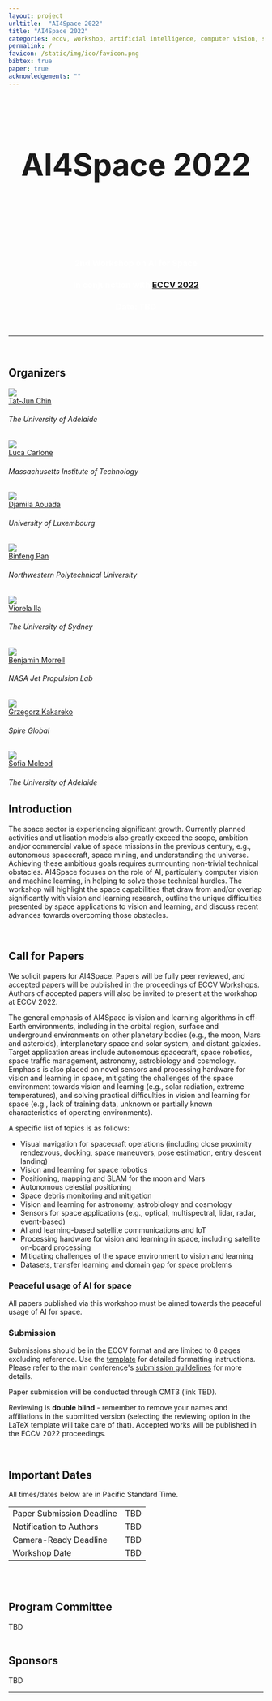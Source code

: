 ```yaml
---
layout: project
urltitle:  "AI4Space 2022"
title: "AI4Space 2022"
categories: eccv, workshop, artificial intelligence, computer vision, space 
permalink: /
favicon: /static/img/ico/favicon.png
bibtex: true
paper: true
acknowledgements: ""
---
```


<br>
<div class="row header-row" id="home">
  <div class="col-xs-12 header-img">  
    <center><h1 style="font-size:60px">AI4Space 2022</h1></center>
    <center><br></center>
    <center><br></center>
    <br>
    <br>
    <br>
    <center><h3 style="color:white">2nd Workshop on AI for Space</h3></center>
    <center><h3 style="color:white">In conjunction with <a href="https://eccv2022.ecva.net/">ECCV 2022</a></h3></center>    
    <center><h3 style="color:white">Date: TBD</h3></center>
    <!-- <center><span style="font-weight:400;">14th of June 2020</span></center> -->
    <br>
  </div>
</div>

<hr>

<!-- <div class="row" id="">
  <div class="col-md-12">
    <img src="{{ "/static/img/splash.png" | prepend:site.baseurl }}">
    <p> Image credit: [1, 2, 7, 12, 6, 4, 5]</p>
  </div>
</div> -->

<!-----
<br>
<div class="row" id="">
  <div class="col-xs-12">
    <center><h2 style="font-size:30px"><a href="#program">Watch workshop videos</a></h2></center>
  </div>
</div>
----->

<br>
<div class="row" id="organizers">
  <div class="col-xs-12">
    <h2>Organizers</h2>
  </div>
</div>

<div class="row">

  <div class="col-xs-2">
    <a href="https://cs.adelaide.edu.au/~tjchin">
      <img class="people-pic" src="{{ "/static/img/people/tj.png" | prepend:site.baseurl }}">
    </a>
    <div class="people-name">
      <a href="https://cs.adelaide.edu.au/~ssl">Tat-Jun Chin</a>
      <h6>The University of Adelaide</h6>
    </div>
  </div>

  <div class="col-xs-2">
    <a href="https://lucacarlone.mit.edu/">
      <img class="people-pic" src="{{ "/static/img/people/luca.png" | prepend:site.baseurl }}">
    </a>
    <div class="people-name">
      <a href="https://lucacarlone.mit.edu/">Luca Carlone</a>
      <h6>Massachusetts Institute of Technology</h6>
    </div>
  </div>

  <div class="col-xs-2">
    <a href="https://cvi2.uni.lu//">
      <img class="people-pic" src="{{ "/static/img/people/djamila.jpeg" | prepend:site.baseurl }}">
    </a>
    <div class="people-name">
      <a href="https://cvi2.uni.lu/">Djamila Aouada</a>
      <h6>University of Luxembourg</h6>
    </div>
  </div>

  <div class="col-xs-2">
    <a href="https://teacher.nwpu.edu.cn/m/en/2011010003.html">
      <img class="people-pic" src="{{ "/static/img/people/binfeng.jpeg" | prepend:site.baseurl }}">
    </a>
    <div class="people-name">
      <a href="https://teacher.nwpu.edu.cn/m/en/2011010003.html">Binfeng Pan</a>
      <h6>Northwestern Polytechnical University</h6>
    </div>
  </div>


  
  </div>
  
  
  <div class="row">
  
  <div class="col-xs-2">
    <a href="https://www.sydney.edu.au/engineering/about/our-people/academic-staff/viorela-ila.html">
      <img class="people-pic" src="{{ "/static/img/people/viorela.jpeg" | prepend:site.baseurl }}">
    </a>
    <div class="people-name">
      <a href="https://www.sydney.edu.au/engineering/about/our-people/academic-staff/viorela-ila.html">Viorela Ila</a>
      <h6>The University of Sydney</h6>
    </div>
  </div>
  
  <div class="col-xs-2">
    <a href="https://www-robotics.jpl.nasa.gov/who-we-are/people/benjamin_morrell/">
      <img class="people-pic" src="{{ "/static/img/people/ben.jpg" | prepend:site.baseurl }}">
    </a>
    <div class="people-name">
      <a href="https://www-robotics.jpl.nasa.gov/who-we-are/people/benjamin_morrell/">Benjamin Morrell</a>
      <h6>NASA Jet Propulsion Lab</h6>
    </div>
  </div>
  
  <div class="col-xs-2">
    <a href="https://g-kakareko.github.io/index.html">
      <img class="people-pic" src="{{ "/static/img/people/grzegorz.jpeg" | prepend:site.baseurl }}">
    </a>
    <div class="people-name">
      <a href="https://g-kakareko.github.io/index.html">Grzegorz Kakareko</a>
      <h6>Spire Global</h6>
    </div>
  </div>   
  
  <div class="col-xs-2">
    <a href="https://bochenys.github.io/">
      <img class="people-pic" src="{{ "/static/img/people/sofia.jpeg" | prepend:site.baseurl }}">
    </a>
    <div class="people-name">
      <a href="">Sofia Mcleod</a>
      <h6>The University of Adelaide</h6>
    </div>
  </div>  
  
</div>


<div class="row" id="intro">
  <div class="col-xs-12">
    <h2>Introduction</h2>
  </div>
</div>
<div class="row">
  <div class="col-xs-12">
        <p>
            The space sector is experiencing significant growth. Currently planned activities and utilisation models also greatly exceed the scope, ambition and/or commercial value of space missions in the previous century, e.g., autonomous spacecraft, space mining, and understanding the universe. Achieving these ambitious goals requires surmounting non-trivial technical obstacles. AI4Space focuses on the role of AI, particularly computer vision and machine learning, in helping to solve those technical hurdles. The workshop will highlight the space capabilities that draw from and/or overlap significantly with vision and learning research, outline the unique difficulties presented by space applications to vision and learning, and discuss recent advances towards overcoming those obstacles.
        </p>
  </div>
</div><br>

<!----
<div class="row">
    <div class="col-xs-12">
        <p>
            <h2>Sponsors</h2>
        </p>
        <div class="col-xs-4">
            <a href="#sponsors"><img class="people-pic-big" src="{{ "/static/img/sponsors/draper.png" | prepend:site.baseurl }}"></a>
        </div>
        <div class="col-xs-4">
            <a href="#sponsors"><img class="people-pic-big" src="{{ "/static/img/sponsors/blackswan.png" | prepend:site.baseurl }}"></a>
        </div>
        <div class="col-xs-4">
            <a href="#sponsors"><img class="people-pic-big" src="{{ "/static/img/sponsors/asa.png" | prepend:site.baseurl }}"></a>
        </div>
    </div>
    <p>
        <div class="col-xs-9">
             <p>
                <h2>Affiliated organisations</h2>
             </p>
             <p>
                 <div class="col-xs-4">
                     <a href="#organisations"><img class="people-pic" src="{{ "/static/img/sponsors/esa2.png" | prepend:site.baseurl }}"></a>
                 </div>
                 <div class="col-xs-4">
                     <a href="#organisations"><img class="people-pic" src="{{ "/static/img/sponsors/act2.png" | prepend:site.baseurl }}"></a>
                 </div>
                 <div class="col-xs-4">
                     <a href="#sponsors"><img class="people-pic" src="{{ "/static/img/sponsors/smartsat2.png" | prepend:site.baseurl }}"></a>
                 </div>
             </p>
         </div>
     </p>
</div><br>
--->

<!---
<div class="row">
    <div class="col-xs-12">
        <p>
            <h2>Sponsors</h2>      
            TBD
        </p>
    </div>
    <p>
        <div class="col-xs-9">
             <p>
                <h2>Affiliated organisations</h2>
                TBD
             </p>
         </div>
     </p>
</div><br>
--->

<!----
<div class="row" id="program">
  <div class="col-xs-12">
    <h2>Workshop Program</h2>
    TBD
  </div>
</div>
--->

<!----
<div class="row">
 <div class="col-xs-12">
  <h3>Watch the video recordings of <a href="https://youtu.be/j83aOI0suuo"><b>Block A</b></a> and <a href="https://youtu.be/oadmxrgiE1g"><b>Block B</b></a> on YouTube.</h3>
 </div>
</div>
<br>

<div class="row">
  <div class="col-xs-12">
    <h3>Block A (<a href="/2021/static/AI4Space Program (Block A).ics" download><b>download calendar</b></a> to add program to your calendar)</h3>
    <table class="table table-striped">
      <tbody>
        <tr>
            <th>Europe (Central)<br>19 June 2021</th>
            <th>Australia (Sydney)<br>20 June 2021</th>
            <th>N. America (East)<br>19 June 2021</th>
            <th>Activity</th>
        </tr>
        <tr>
          <td>16:00</td>
          <td>00:00</td>
          <td>10:00</td>          
          <td>Welcome address</td>
        </tr>
        <tr>
          <td>16:05</td>
          <td>00:05</td>
          <td>10:05</td>          
          <td>Keynote 1: <a href="#Shirley">Shirley Ho</a></td>
        </tr>
        <tr>
          <td>16:35</td>
          <td>00:35</td>
          <td>10:35</td>          
          <td>Keynote 2: <a href="#Courtney">Courtney Mario</a><br>Developing Vision Navigation Systems for Space Applications and Lessons Learned from OSIRIS-REx</td>
        </tr>
        <tr>
          <td>17:05</td>
          <td>01:05</td>
          <td>11:05</td>          
          <td>Intro to MDS Software (Blackswan Technologies)</td>
        </tr>
        <tr>
          <td>17:20</td>
          <td>01:20</td>
          <td>11:20</td>          
          <td>Spotlight presentations<br>5 mins per paper<br> <a href="#papers_a">List of papers</a></td>
        </tr>
        <tr>
          <td>18:00</td>
          <td>02:00</td>
          <td>12:00</td>          
          <td>Poster session<br>Presented using Gatherly</td>
        </tr>
        <tr>
          <td>18:20</td>
          <td>02:20</td>
          <td>12:20</td>          
          <td>Award announcements</td>
        </tr>
      </tbody>
    </table>
  </div>
</div>

<div class="row">
  <div class="col-xs-12">
    <h3>Block B (<a href="/2021/static/AI4Space Program (Block B).ics" download><b>download calendar</b></a> to add program to your calendar)</h3>
    <table class="table table-striped">
      <tbody>
        <tr>
            <th>Europe (Central)<br>20 June 2021</th>
            <th>Australia (Sydney)<br>20 June 2021</th>
            <th>N. America (East)<br>20 June 2021</th>
            <th>Activity</th>
        </tr>
        <tr>
          <td>09:00</td>
          <td>17:00</td>
          <td>03:00</td>          
          <td>Welcome address</td>
        </tr>
        <tr>
          <td>09:05</td>
          <td>17:05</td>
          <td>03:05</td>          
          <td>Keynote 3: <a href="#Dario">Dario Izzo</a><br>Emerging trends in ``deep space learning"</td>
        </tr>
        <tr>
          <td>09:35</td>
          <td>17:35</td>
          <td>03:35</td>          
          <td>Keynote 4: <a href="#Yang">Yang Gao</a><br>AI Robotics for Sustainable Space Exploration & Exploitation</td>
        </tr>
        <tr>
          <td>10:05</td>
          <td>18:05</td>
          <td>04:05</td>          
          <td>Spotlight presentations<br>5 mins per paper<br><a href="#papers_b">List of papers</a></td>
        </tr>
        <tr>
          <td>10:50</td>
          <td>18:50</td>
          <td>04:50</td>          
          <td>Poster session<br>Presented using Gatherly</td>
        </tr>
        <tr>
          <td>11:10</td>
          <td>19:10</td>
          <td>05:10</td>          
          <td>Award announcements and conclusion</td>
        </tr>
      </tbody>
    </table>
  </div>
</div><br>
---->

<!----
<div class="row" id="speakers">
  <div class="col-xs-12">
    <h2>Invited Speakers</h2>
    TBD
  </div>
</div><br>
--->

<!-- 26 -->
<!-----
<div class="row">
  <div class="col-md-12" id="Shirley">
    <a href="https://www.simonsfoundation.org/team/shirley-ho/"><img class="people-pic-big" style="float:left;margin-right:30px;" src="{{ "/static/img/speakers/shirley.png" | prepend:site.baseurl }}"></a>
    <p>
      <b><a href="https://www.simonsfoundation.org/team/shirley-ho/">Shirley Ho</a></b> is Leader of the Cosmology X Data Science group at the Center for Computational Astrophysics (CCA), Flatiron Institute. Her research interests range from fundamental cosmological measurements to exoplanet statistics to using machine learning to estimate how much dark matter is in the universe. Her goal is to understand the universe’s beginning, evolution and its ultimate fate. Recently she has been developing novel tools using machine learning to solve astrophysical challenges. Shirley plans, builds and analyzes data from a number of astronomical surveys such as Actacama Cosmology Telescope, Euclid, the Large Synoptic Survey Telescope, Simons Observatory, Sloan Digital Sky Survey and the Wide Field Infrared Survey Telescope. She has broad expertise in theory, observation and data science, and her significant experience on machine learning for cosmology will deliver plenty of insights to the CVPR audience. Shirley earned her Ph.D. in astrophysical sciences from Princeton in 2008 and her bachelor’s degrees in computer science and physics from the UC Berkeley in 2004. She was a Chamberlain fellow and a Seaborg fellow at Lawrence Berkeley National Laboratory before joining CMU in 2011 as an assistant professor. She became the Cooper Siegel Career Development Chair Professor and was appointed associate professor with tenure in 2016. She moved to Lawrence Berkeley Lab as a Senior Scientist in 2016. Since 2011, she has been a primary mentor to more than 25 postdoctoral fellows, seven graduate students and 20 undergraduates.
    </p>
  </div>
</div><br>
--->

<!-- 24 -->
<!-----
<div class="row">
  <div class="col-md-12" id="Courtney">
    <a href="https://www.linkedin.com/in/courtneymario"><img class="people-pic-big" style="float:left;margin-right:30px;" src="{{ "/static/img/speakers/courtney.jpg" | prepend:site.baseurl }}"></a>
    <p>
      <b><a href="https://www.linkedin.com/in/courtneymario">Courtney Mario</a></b> is a Principal Member of the Technical Staff at The Charles Stark Draper Laboratory (Draper) in the Perception and Autonomy Group. Draper is a not-for-profit R&D organization headquartered in Cambridge, Massachusetts. The lab specializes in the design, development, and deployment of advanced technology solutions to problems in space exploration, health care and energy and was originally best known for providing the Apollo Guidance computer. She is a member of the Natural Feature Tracking team for OSIRIS-REx, NASA’s asteroid sample return mission that successfully autonomously navigated to the asteroid surface in October 2020 to collect the sample. She is also currently leading the algorithm development for Draper’s lunar precision landing capability. Prior work has included developing vision-inertial systems for GPS-denied applications for ground vehicles, UAVs, and pedestrians. Courtney has over ten years of experience in vision navigation systems for GPS-denied environments, and the lessons she has learnt on the challenges of visual navigation in the space environment will be extremely beneficial to the CVPR community. Courtney earned a Bachelor’s degree (graduated Magna Cum Laude) and Master’s degree in mechanical engineering, both from Tufts University.
    </p>
  </div>
</div><br>
---->

<!-- 23 -->
<!-----
<div class="row">
  <div class="col-md-12" id="Dario">
    <a href="https://www.esa.int/gsp/ACT/team/dario_izzo/"><img class="people-pic-big" style="float:left;margin-right:30px;" src="{{ "/static/img/speakers/dario.png" | prepend:site.baseurl }}"></a>
    <p>
      <b><a href="https://www.esa.int/gsp/ACT/team/dario_izzo/">Dario Izzo</a></b> is the Scientific Coordinator of the Advanced Concepts Team (ACT) at ESA, where he coordinates all the scientific activities of the ACT and manages the interface of the ACT to the rest of ESA. Dario is a major proponent of AI and champion of deep neural networks to solve space problems. He led studies in interplanetary trajectory design using AI and was responsible for starting the Global Trajectory Optimization Competitions events, the ESA’s Summer of Code in Space, and the Kelvins competition platform which brings together AI and space researchers. At the proposed workshop, Dario will be sharing his expertise and experience on AI algorithms for spacecraft guidance dynamics and control. Dario has published more than 150 papers in journals, conferences and books. In 2013, he received the Humies Gold Medal for the work on grand tours of the galilean moons and, the following year, he won the 8th edition of the Global Trajectory Optimization Competition, organized by NASA/JPL, leading a mixed team of ESA/JAXA scientists. Dario graduated in Aeronautical Engineering from the University Sapienza of Rome in 1999. He later obtained a second master in “Satellite Platforms” at the University of Cranfield in the UK and a Ph.D. in Mathematical Modelling in 2003, at the University Sapienza of Rome where he had the honour to assist Prof. Chiara Valente throughout the classical mechanics and space flight mechanics courses during the academic years 2001-2003.
    </p>
  </div>
</div><br>
--->

<!-- 16 -->
<!-----
<div class="row">
  <div class="col-md-12" id="Yang">
    <a href="https://www.surrey.ac.uk/people/yang-gao"><img class="people-pic-big" style="float:left;margin-right:30px;" src="{{ "/static/img/speakers/yang.jpg" | prepend:site.baseurl }}"></a>
    <p>
      <b><a href="https://www.surrey.ac.uk/people/yang-gao">Yang Gao</a></b> is the Professor of Space Autonomous Systems at Surrey Space Centre (SSC) and the Head of the STAR LAB which specializes in visual sensing and navigation in extreme environments. She has 20 years of research experience in developing robotics and autonomous systems, and has been funded by UK Research Innovation, Royal Academy of Engineering, European Commission, European Space Agency, UK Space Agency, as well as industrial companies such as Airbus, NEPTEC, Sellafield and OHB. Yang is also actively involved in the R&D real-world space missions, e.g., ESA's ExoMars, Proba3 and LUCE-ice mapper, UK's MoonLITE/Moonraker, and China's Chang'E 3. Her expertise in solving real-world space visual navigation problems will be of significant interest to the CVPR audience. Yang is an Elected Fellow of Institute of Engineering and Technology (IET) and Royal Aeronautical Society (RAeS). Her research work led to international acclaim, such as International Astronautical Federation’s 3AF Edmond Brun Silver Medal in 2013, COSPAR's Outstanding Paper Award in 2016, First Prize of UKSEDS Lunar Rover Competition in 2017, Finalist of IEEE/ASME's AIM Best Paper Award 2019 and First Prize of Best Poster Award at ICRA 2020 Space Robotics Workshop. Prior to joining SSC in 2004, Yang was an awardee of the prestigious Singapore Millennium Foundation (SMF) Postdoctoral Fellowship and worked on intelligent and autonomous vehicles. She gained the B.Eng. and Ph.D. degrees from the Nanyang Technological University in 2000 and 2003 respectively.
    </p>
  </div>
</div><br>
--->

<!-----
<div class="row" id="papers">
  <div class="col-xs-12">
    <h2>Accepted Papers</h2>
    <h3>Block A</h3>
    <table class="table table-striped" id="papers_a">
      <tbody>
        <tr>
          <th>
          Order of presentation
          </th>
          <th>
          Paper title and authors
          </th>        
        </tr>
        <tr>
          <td>
          1  <br> Stall A
          </td>
          <td>
          AI for dating stars: a benchmarking study for gyrochronology
          <br><em>Andres Moya, Jarmi Recio Martínez, Roberto Javier Lopez-Sastre</em>
          </td>
        </tr>
        <tr>
          <td>
          2  <br> Stall B
          </td>
          <td>Investigating Spiking Neural Networks for Energy-Efficient On-Board AI Applications. A Case Study in Land Cover and Land Use Classification
          <br><em>Andrzej S Kucik, Gabriele Meoni</em>
          </td>
        </tr>
        <tr>
          <td>
          3  <br> Stall C
          </td>
          <td>Autonomous Planetary Landing via Deep Reinforcement Learning and Transfer Learning
          <br><em>Giulia Ciabatti, Shreyansh Daftry, Roberto Capobianco</em>
          </td>
        </tr>
        <tr>
          <td>
          4  <br> Stall D
          </td>
          <td>Improving Astronomy Image Quality Through Real-time Wavefront Estimation
          <br><em>David Thomas, Joshua Meyers, Steven Kahn</em>
          </td>
        </tr>
        <tr>
          <td>
          5  <br> Stall E
          </td>
          <td>On-Orbit Inspection of an Unknown Tumbling Target using NASA's Astrobee Robotic Free-Flyers
          <br><em>Charles E Oestreich, Antonio Teran Espinoza, Jessica Todd, Keenan Albee, Richard Linares</em>
          </td>
        </tr>
        <tr>
          <td>
          6  <br> Stall F
          </td>
          <td>Spacecraft Time-Series Anomaly Detection Using Transfer Learning
          <br><em>Sriram Baireddy, Sundip Desai, James Mathieson, Richard Foster, Moses Chan, Mary Comer, Edward Delp</em>
          </td>
        </tr>
        <tr>
          <td>
          7  <br> Stall G
          </td>
          <td>SPACESeg: Automated Detection of Bed Junction Morphologies Indicating Signs of Life in Ediacaran Period
          <br><em>Padmaja Jonnalagedda, Rachel Surprenant, Mary Droser, Bir Bhanu</em>
          </td>
        </tr>
        <tr>
          <td>
          8  <br> Stall H
          </td>
          <td>Visual SLAM for Asteroid Relative Navigation
          <br><em>Mehregan Dor, Katherine A Skinner, Travis Driver, Panagiotis Tsiotras</em>
          </td>
        </tr>
      </tbody>
    </table>
    <h3>Block B</h3>
    <table class="table table-striped" id="papers_b">
      <tbody>
        <tr>
          <th>
          Order of presentation
          </th>
          <th>
          Paper title and authors
          </th>        
        </tr>
        <tr>
          <td>
          1  <br> Stall A
          </td>
          <td>A Monocular Pose Estimation Case Study: The Hayabusa2 Minerva-II2 Deployment
          <br><em>Andrew Price, Kazuya Yoshida</em>
          </td>
        </tr>
        <tr>
          <td>
          2  <br> Stall B
          </td>
          <td>A Spacecraft Dataset for Detection, Segmentation and Parts Recognition
          <br><em>Dung Anh Hoang, Bo Chen, Tat-Jun Chin</em>
          </td>
        </tr>
        <tr>
          <td>
          3  <br> Stall C
          </td>
          <td>Event-based spacecraft landing using time-to-contact
          <br><em>Olaf Sikorski, Dario Izzo, Gabriele Meoni</em>
          </td>
        </tr>
        <tr>
          <td>
          4  <br> Stall D
          </td>
          <td>From Rocks to Walls: a Model-free Reinforcement Learning Approach to Dry Stacking with Irregular Rocks
          <br><em>André Menezes, Pedro Vicente, Alexandre Bernardino, Rodrigo Ventura</em>
          </td>
        </tr>
        <tr>
          <td>
          5  <br> Stall E
          </td>
          <td>AI4MARS: A Dataset for Terrain-Aware Autonomous Driving on Mars
          <br><em>R. Michael Swan, Deegan J Atha, Henry A Leopold, Cindy Chiu, Matthew Gildner, Stephanie L Oij, Masahiro Ono</em>
          </td>
        </tr>
        <tr>
          <td>
          6 <br> Stall F
          </td>
          <td>LSPnet: A 2D Localization-oriented Spacecraft Pose Estimation Neural Network
          <br><em>Albert Garcia, Mohamed Adel Musallam, Vincent Gaudilliere, Enjie Ghorbel, Kassem Al Ismaeil, Marcos Perez, Djamila Aouada</em>
          </td>
        </tr>
        <tr>
          <td>
          7  <br> Stall G
          </td>
          <td>MRSCAtt: A Spatio-Channel Attention-Guided Network for Mars Rover Image Classification
          <br><em>Anirudh Srinivasan Chakravarthy, Roshan Roy, Praveen  Ravirathinam</em>
          </td>
        </tr>
        <tr>
          <td>
          8  <br> Stall H
          </td>
          <td>Spot the GEO Satellites: From Dataset to Kelvins SpotGEO Challenge
          <br><em>Bo Chen, Daqi Liu, Tat-Jun Chin, Mark Rutten, Dawa Derksen, Marcus Maertens, Moritz Von Looz, Gurvan Lecuyer, Dario Izzo</em>
          </td>
        </tr>
        <tr>
          <td>
          9 <br> Stall I
          </td>
          <td>Vision-based Neural Scene Representations for Spacecraft
          <br><em>Anne Mergy, Gurvan Lecuyer, Dawa Derksen, Dario Izzo</em>
          </td>
        </tr>
      </tbody>
    </table>
  </div>
</div><br>
---->

<!-----
<div class="row" id="awards">
  <div class="col-xs-12">
    <h2>Awards</h2>
  </div>
</div>

<div class="row">
  <div class="col-md-12">
    <img class="people-pic" style="float:left;margin-right:30px;" src="{{ "/static/img/bpa.png" | prepend:site.baseurl }}">
    <p>
    <br><br>Improving Astronomy Image Quality Through Real-time Wavefront Estimation <br><em>David Thomas, Joshua Meyers, Steven Kahn</em>
    </p>
  </div>
</div><br>

<div class="row">
  <div class="col-md-12">
    <img class="people-pic" style="float:left;margin-right:30px;" src="{{ "/static/img/bpfa.png" | prepend:site.baseurl }}">
    <p>
    <br><br>AI4MARS: A Dataset for Terrain-Aware Autonomous Driving on Mars<br>
    <em>R. Michael Swan, Deegan J Atha, Henry A Leopold, Cindy Chiu, Matthew Gildner, Stephanie L Oij, Masahiro Ono</em>
    </p>
  </div>
</div><br>

<div class="row">
  <div class="col-md-12">
    <img class="people-pic" style="float:left;margin-right:30px;" src="{{ "/static/img/bpra.png" | prepend:site.baseurl }}">
    <p>
    SPACESeg: Automated Detection of Bed Junction Morphologies Indicating Signs of Life in Ediacaran Period
    <br><em>Padmaja Jonnalagedda, Rachel Surprenant, Mary Droser, Bir Bhanu</em>
    <br>A Monocular Pose Estimation Case Study: The Hayabusa2 Minerva-II2 Deployment
    <br><em>Andrew Price, Kazuya Yoshida</em>
    <br>Vision-based Neural Scene Representations for Spacecraft
    <br><em>Anne Mergy, Gurvan Lecuyer, Dawa Derksen, Dario Izzo</em>
    </p>
  </div>
</div><br>
--->

   
<div class="row" id="cfp">
  <div class="col-xs-12">
    <h2>Call for Papers</h2>
  </div>
</div>
<div class="row">
  <div class="col-xs-12">
    <p>
      We solicit papers for AI4Space. Papers will be fully peer reviewed, and accepted papers will be published in the proceedings of ECCV Workshops. Authors of accepted papers will also be invited to present at the workshop at ECCV 2022.
      </p>
      <p>
      The general emphasis of AI4Space is vision and learning algorithms in off-Earth environments, including in the orbital region, surface and underground environments on other planetary bodies (e.g., the moon, Mars and asteroids), interplanetary space and solar system, and distant galaxies. Target application areas include autonomous spacecraft, space robotics, space traffic management, astronomy, astrobiology and cosmology. Emphasis is also placed on novel sensors and processing hardware for vision and learning in space, mitigating the challenges of the space environment towards vision and learning (e.g., solar radiation, extreme temperatures), and solving practical difficulties in vision and learning for space (e.g., lack of training data, unknown or partially known characteristics of operating environments).
    </p>
    <p>
    A specific list of topics is as follows:
    <ul>
      <li>Visual navigation for spacecraft operations (including close proximity rendezvous, docking, space maneuvers, pose estimation, entry descent landing)</li>
      <li>Vision and learning for space robotics</li>
      <li>Positioning, mapping and SLAM for the moon and Mars</li>
      <li>Autonomous celestial positioning</li>
      <li>Space debris monitoring and mitigation</li>
      <li>Vision and learning for astronomy, astrobiology and cosmology</li>
      <li>Sensors for space applications (e.g., optical, multispectral, lidar, radar, event-based)</li>
      <li>AI and learning-based satellite communications and IoT</li>
      <li>Processing hardware for vision and learning in space, including satellite on-board processing</li>
      <li>Mitigating challenges of the space environment to vision and learning</li>
      <li>Datasets, transfer learning and domain gap for space problems</li>
    </ul>
    </p>
  <h3>Peaceful usage of AI for space</h3>
    <p>
    All papers published via this workshop must be aimed towards the peaceful usage of AI for space.
    </p>
    <h3>Submission</h3>  
    <p>
      Submissions should be in the ECCV format and are limited to 8 pages excluding reference.
      Use the <a href="https://drive.google.com/file/d/171-xo72Jx40cZ4qT20ZZsDDKXPIOWnss/view?usp=sharing" download>template</a> for detailed formatting instructions.
      Please refer to the main conference's <a href="https://eccv2022.ecva.net/submission/call-for-papers/">submission guildelines</a> for more details. 
  </p>
    <p>  
      <!----<a href="">Submit your paper via the CMT3 submission system.</a>--->
      Paper submission will be conducted through CMT3 (link TBD).
    </p>
  <p>
    Reviewing is <b>double blind</b> - remember to remove your names and affiliations in the submitted version (selecting the reviewing option in the LaTeX template will take care of that). Accepted works will be published in the ECCV 2022 proceedings.
    </p>
  </div>
</div><br>

<div class="row" id="dates">
  <div class="col-xs-12">
    <h2>Important Dates</h2>
    <p>
    All times/dates below are in Pacific Standard Time.
    </p>
  </div>
</div>

<div class="row">
  <div class="col-xs-12">
    <table class="table table-striped">
      <tbody>
        <tr>
          <td>Paper Submission Deadline</td>
          <td>TBD</td>
        </tr>
        <tr>
          <td>Notification to Authors</td>
          <td>TBD</td>
        </tr>
        <tr>
          <td>Camera-Ready Deadline</td>
          <td>TBD</td>
        </tr>
        <tr>
          <td>Workshop Date</td>
          <td>TBD</td>
        </tr>
      </tbody>
    </table>
  </div>
</div><br>


<br>
<div class="row" id="PCs">
  <div class="col-md-12">
    <h2>Program Committee</h2>
    TBD
  </div>
</div>


<br>
<div class="row" id="sponsors">
  <div class="col-md-12">
    <h2>Sponsors</h2>
    TBD
  </div>
</div>

<!-----
<div class="row">

<div class="col-xs-4">
    <p>
        <div class="col-xs-2">
        </div>
        <div class="col-xs-10">
            <a href="https://www.draper.com/"><img class="people-pic-big" src="{{ "/static/img/sponsors/draper.png" | prepend:site.baseurl }}"></a> 
        </div>
    </p>
    <p>
        At <a href="https://www.draper.com/">Draper</a>, we believe exciting things happen when we combine our diverse disciplines to imagine and create new solutions. From whiteboard concept to fielded systems, Draper engineers design, develop and deploy advanced technology solutions for the world’s most difficult and important problems. More than a thousand engineers and scientists — experts in fields ranging from GN&C to microfabrication — bring a multidisciplinary advantage to system design. The breadth and depth of our expertise enable us to take on almost any challenge. By building and field-testing working prototypes we accelerate design iterations. We can complete small production runs, license our intellectual property and transition technology for large-volume production. We provide full life-cycle support, including technology refresh. We provide engineering services directly to government, commercial companies and academia; work on teams as prime contractor or subcontractor; and participate as a collaborator in consortia. As a not-for-profit engineering innovation company, we provide unbiased assessments of technology or systems designed or recommended by other organizations — whether custom-designed or commercial-off-the-shelf.
    </p>
</div>

<div class="col-xs-4">
    <p>
    <div class="col-xs-2">
    </div>
    <div class="col-xs-10">
        <a href="https://lt.linkedin.com/company/blackswanspace/"><img class="people-pic-big" src="{{ "/static/img/sponsors/blackswan.png" | prepend:site.baseurl }}"></a> 
        </div>
    </p>
    <p>
        <a href="https://lt.linkedin.com/company/blackswanspace/">Blackswan Technologies</a> is making satellites autonomous. The company’s products are designed to manage the expected ten-fold increase in space traffic in the coming years by lowering collision risk, reducing costs of operations and expanding the range of autonomous activities in orbit. Our ultimate goal is to help build a self sustaining market economy where complex tasks such as debris removal, on-orbit servicing and construction can be performed by using autonomous satellites.
        </p>
</div>

<div class="col-xs-4">
    <p>
    <div class="col-xs-2">
    </div>
    <div class="col-xs-10">
    <a href="https://www.space.gov.au/"><img class="people-pic-big" src="{{ "/static/img/sponsors/asa.png" | prepend:site.baseurl }}"></a>
    </div>
    </p>
    <p>
    The <a href="https://www.space.gov.au/">Australian Space Agency</a> will transform and grow a globally respected Australian space industry that lifts the broader economy, inspires and improves the lives of Australians – underpinned by strong international and national engagement.
    </p>
</div>

</div>
---->

<!----
<br>
<div class="row" id="organisations">
  <div class="col-md-12">
    <h2>Affiliated Organisations</h2>
    TBD
  </div>
</div>
--->

<!-----
<div class="row">

<div class="col-xs-4">
    <p>
    <div class="col-xs-2">
    </div>
    <div class="col-xs-10">
    <a href="https://www.esa.int/"><img class="people-pic-big" src="{{ "/static/img/sponsors/esa.png" | prepend:site.baseurl }}"></a>
    </div>
    </p>
    <p>
    The <a href="https://www.esa.int/">European Space Agency (ESA)</a> is Europe’s gateway to space. Its mission is to shape the development of Europe’s space capability and ensure that investment in space continues to deliver benefits to the citizens of Europe and the world.
    </p>
</div>

<div class="col-xs-4">
    <p>
    <div class="col-xs-2">
    </div>
    <div class="col-xs-10">
    <a href="https://www.esa.int/gsp/ACT/"><img class="people-pic-big" src="{{ "/static/img/sponsors/act.png" | prepend:site.baseurl }}"></a>
    </div>
    </p>
    <p>
    The <a href="https://www.esa.int/gsp/ACT/">Advanced Concepts Team (ACT)</a> is part of the ESA's Directorate of Technical and Quality Management (TEC-SF). The team is essentially a channel for the study of technologies and ideas that are of strategical importance in the long term planning of ESA. It serves the function of a think tank providing decision makers the support of a highly multidisciplinary research group. Science and engineering research fellows (PhDs working at ESA for 2 years), Young Graduate Trainee and stagiaires form the bulk of this Team. Based at ESTEC, they carry out research work on advanced topics and emerging technologies and perform highly skilled analysis on a wide range of topics.
    </p>
</div>

<div class="col-xs-4">
    <p>
    <div class="col-xs-2">
    </div>
    <div class="col-xs-10">
    <a href="https://smartsatcrc.com/"><img class="people-pic-big" src="{{ "/static/img/sponsors/smartsat_crc.png" | prepend:site.baseurl }}"></a>
    </div>
    </p>
    <p>
    The <a href="https://smartsatcrc.com/">SmartSat CRC</a> is a consortium of universities and other research organisations, partnered with industry that has been funded by the Australian Government to develop know-how and technologies in advanced telecommunications and IoT connectivity, intelligent satellite systems and Earth observation next generation data services. The impact of this research will be to develop intellectual property and a specialist industry expertise that will spawn new businesses, create export economic value and generate new high-tech jobs for all Australians.
    </p>
</div>

</div>
--->

<hr>

<br>

